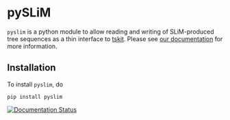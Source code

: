 # pySLiM

`pyslim` is a python module to allow reading and writing of SLiM-produced tree sequences
as a thin interface to [tskit](https://tskit.readthedocs.io/en/latest).
Please see [our documentation](https://pyslim.readthedocs.io/en/latest/) for more information.

## Installation

To install `pyslim`, do
```
pip install pyslim
```

<a href='https://pyslim.readthedocs.io/en/latest/?badge=latest'>
    <img src='https://readthedocs.org/projects/pyslim/badge/?version=latest' alt='Documentation Status' />
</a>
